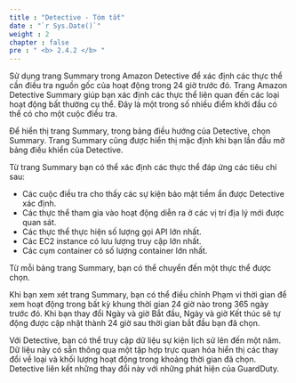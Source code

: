 ```yaml
---
title : "Detective - Tóm tắt"
date : "`r Sys.Date()`"
weight : 2
chapter : false
pre : " <b> 2.4.2 </b> "
---
```

Sử dụng trang Summary trong Amazon Detective để xác định các thực thể cần điều tra nguồn gốc của hoạt động trong 24 giờ trước đó. Trang Amazon Detective Summary giúp bạn xác định các thực thể liên quan đến các loại hoạt động bất thường cụ thể. Đây là một trong số nhiều điểm khởi đầu có thể có cho một cuộc điều tra.

Để hiển thị trang Summary, trong bảng điều hướng của Detective, chọn Summary. Trang Summary cũng được hiển thị mặc định khi bạn lần đầu mở bảng điều khiển của Detective.

Từ trang Summary bạn có thể xác định các thực thể đáp ứng các tiêu chí sau:
- Các cuộc điều tra cho thấy các sự kiện bảo mật tiềm ẩn được Detective xác định.
- Các thực thể tham gia vào hoạt động diễn ra ở các vị trí địa lý mới được quan sát.
- Các thực thể thực hiện số lượng gọi API lớn nhất.
- Các EC2 instance có lưu lượng truy cập lớn nhất.
- Các cụm container có số lượng container lớn nhất.

Từ mỗi bảng trang Summary, bạn có thể chuyển đến một thực thể được chọn.

Khi bạn xem xét trang Summary, bạn có thể điều chỉnh Phạm vi thời gian để xem hoạt động trong bất kỳ khung thời gian 24 giờ nào trong 365 ngày trước đó. Khi bạn thay đổi Ngày và giờ Bắt đầu, Ngày và giờ Kết thúc sẽ tự động được cập nhật thành 24 giờ sau thời gian bắt đầu bạn đã chọn.

Với Detective, bạn có thể truy cập dữ liệu sự kiện lịch sử lên đến một năm. Dữ liệu này có sẵn thông qua một tập hợp trực quan hóa hiển thị các thay đổi về loại và khối lượng hoạt động trong khoảng thời gian đã chọn. Detective liên kết những thay đổi này với những phát hiện của GuardDuty.